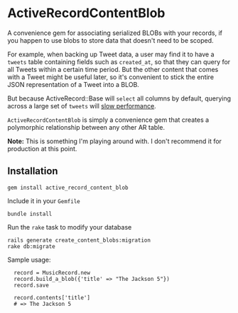 # ActiveRecordContentBlob

A convenience gem for associating serialized BLOBs with your records, if you happen to use blobs to store data that doesn't need to be scoped.

For example, when backing up Tweet data, a user may find it to have a `tweets` table containing fields such as `created_at`, so that they can query for all Tweets within a certain time period. But the other content that comes with a Tweet might be useful later, so it's convenient to stick the entire JSON representation of a Tweet into a BLOB.

But because ActiveRecord::Base will `select` all columns by default, querying across a large set of `tweets` will [slow performance](http://stackoverflow.com/questions/9511476/speed-of-mysql-query-on-tables-containing-blob-depends-on-filesystem-cache).


`ActiveRecordContentBlob` is simply a convenience gem that creates a polymorphic relationship between any other AR table.


**Note:** This is something I'm playing around with. I don't recommend it for production at this point.

## Installation

    gem install active_record_content_blob


Include it in your `Gemfile`

    bundle install

Run the `rake` task to modify your database

    rails generate create_content_blobs:migration
    rake db:migrate

Sample usage:

      record = MusicRecord.new
      record.build_a_blob({'title' => "The Jackson 5"})
      record.save

      record.contents['title']
      # => The Jackson 5 








